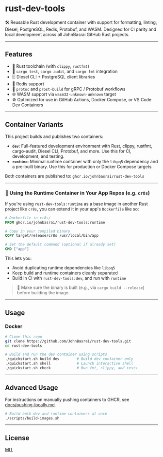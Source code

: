 <!-- -*- mode: markdown -*- -->

# rust-dev-tools

🛠️ Reusable Rust development container with support for formatting, linting, Diesel, PostgreSQL, Redis, Protobuf, and WASM. Designed for CI parity and local development across all JohnBasrai GitHub Rust projects.

---

## Features

- 🦀 Rust toolchain (with `clippy`, `rustfmt`)
- 🧪 `cargo test`, `cargo audit`, and `cargo fmt` integration
- 🗄️ Diesel CLI + PostgreSQL client libraries
- 🔌 Redis support
- 🧬 `protoc` and `prost-build` for gRPC / Protobuf workflows
- 🌐 WASM support via `wasm32-unknown-unknown` target
- ⚙️ Optimized for use in GitHub Actions, Docker Compose, or VS Code Dev Containers

---

## Container Variants

This project builds and publishes two containers:

- **`dev`**: Full-featured development environment with Rust, clippy, rustfmt, cargo-audit, Diesel CLI, Protobuf, and more. Use this for CI, development, and testing.
- **`runtime`**: Minimal runtime container with only the `libpq5` dependency and a pre-built binary. Use this for production or Docker Compose targets.

Both containers are published to:
`ghcr.io/johnbasrai/rust-dev-tools`

---

### 🧩 Using the Runtime Container in Your App Repos (e.g. `cr8s`)

If you're using `rust-dev-tools:runtime` as a base image in another Rust project like `cr8s`, you can extend it in your app's `Dockerfile` like so:

```Dockerfile
# Dockerfile in cr8s/
FROM ghcr.io/johnbasrai/rust-dev-tools:runtime

# Copy in your compiled binary
COPY target/release/cr8s /usr/local/bin/app

# Set the default command (optional if already set)
CMD ["app"]
```

This lets you:

* Avoid duplicating runtime dependencies like `libpq5`
* Keep build and runtime containers cleanly separated
* Build in CI with `rust-dev-tools:dev`, and run with `runtime`

> 📌 Make sure the binary is built (e.g., via `cargo build --release`) before building the image.

---

## Usage

### Docker

```bash
# Clone this repo
git clone https://github.com/JohnBasrai/rust-dev-tools.git
cd rust-dev-tools

# Build and run the dev container using scripts
./quickstart.sh build dev        # Build dev container only
./quickstart.sh shell            # Launch interactive shell
./quickstart.sh check            # Run fmt, clippy, and tests
```

---

## Advanced Usage

For instructions on manually pushing containers to GHCR, see [docs/pushing-locally.md](docs/pushing-locally.md).

```bash
# Build both dev and runtime containers at once
./scripts/build-images.sh
```

---

## License

[MIT](LICENSE)
